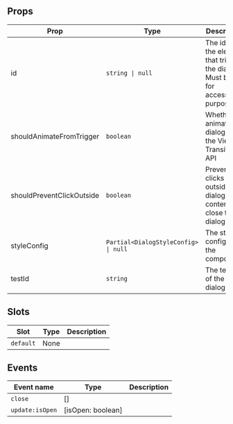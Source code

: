 <!-- This file is automatically generated, do not edit manually. -->


## Props

| Prop | Type | Description | Default |
| ---- | ---- | ----------- | ------- |
| id | `string \| null` | The id of the element that triggers the dialog. Must be set for accessibility purposes. | `null` |
| shouldAnimateFromTrigger | `boolean` | Whether to animate the dialog with the View Transitions API | `false` |
| shouldPreventClickOutside | `boolean` | Prevent clicks outside the dialog content to close the dialog | `false` |
| styleConfig | `Partial<DialogStyleConfig> \| null` | The style config of the component. | `null` |
| testId | `string` | The test id of the dialog. |  |


## Slots

| Slot | Type | Description |
| --------- | ---- | ----------- |
| `default` | None |  |


## Events

| Event name | Type | Description |
| ---------- | ---- | ----------- |
| `close` | [] |  |
| `update:isOpen` | [isOpen: boolean] |  |

